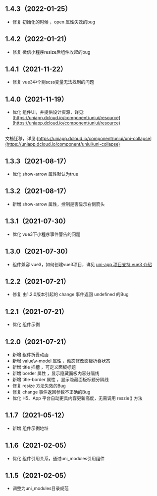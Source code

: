 ## 1.4.3（2022-01-25）

- 修复 初始化的时候 ，open 属性失效的bug

## 1.4.2（2022-01-21）

- 修复 微信小程序resize后组件收起的bug

## 1.4.1（2021-11-22）

- 修复 vue3中个别scss变量无法找到的问题

## 1.4.0（2021-11-19）

- 优化
  组件UI，并提供设计资源，详见:[https://uniapp.dcloud.io/component/uniui/resource](https://uniapp.dcloud.io/component/uniui/resource)
-
文档迁移，详见:[https://uniapp.dcloud.io/component/uniui/uni-collapse](https://uniapp.dcloud.io/component/uniui/uni-collapse)

## 1.3.3（2021-08-17）

- 优化 show-arrow 属性默认为true

## 1.3.2（2021-08-17）

- 新增 show-arrow 属性，控制是否显示右侧箭头

## 1.3.1（2021-07-30）

- 优化 vue3下小程序事件警告的问题

## 1.3.0（2021-07-30）

- 组件兼容 vue3，如何创建vue3项目，详见 [uni-app 项目支持 vue3 介绍](https://ask.dcloud.net.cn/article/37834)

## 1.2.2（2021-07-21）

- 修复 由1.2.0版本引起的 change 事件返回 undefined 的Bug

## 1.2.1（2021-07-21）

- 优化 组件示例

## 1.2.0（2021-07-21）

- 新增 组件折叠动画
- 新增 value\v-model 属性 ，动态修改面板折叠状态
- 新增 title 插槽 ，可定义面板标题
- 新增 border 属性 ，显示隐藏面板内容分隔线
- 新增 title-border 属性 ，显示隐藏面板标题分隔线
- 修复 resize 方法失效的Bug
- 修复 change 事件返回参数不正确的Bug
- 优化 H5、App 平台自动更具内容更新高度，无需调用 reszie() 方法

## 1.1.7（2021-05-12）

- 新增 组件示例地址

## 1.1.6（2021-02-05）

- 优化 组件引用关系，通过uni_modules引用组件

## 1.1.5（2021-02-05）

- 调整为uni_modules目录规范